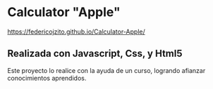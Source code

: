 # Calculator "Apple"

https://federicojzito.github.io/Calculator-Apple/

## Realizada con Javascript, Css, y Html5
Este proyecto lo realice con la ayuda de un curso, logrando afianzar conocimientos aprendidos.

